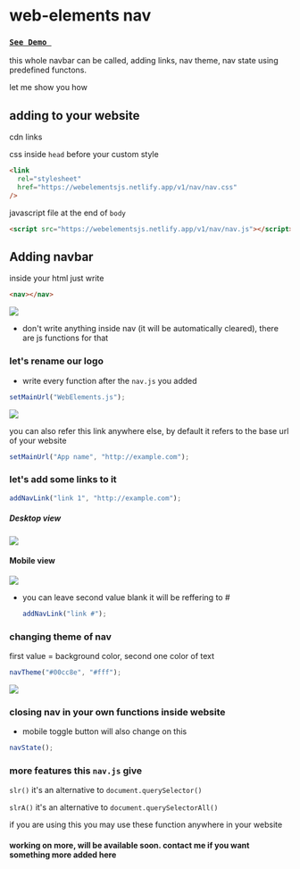 # web-elements nav

### [`See Demo `](https://webelementsjs.netlify.app/nav/)

this whole navbar can be called, adding links, nav theme, nav state using predefined functons.

let me show you how

## adding to your website

cdn links

css inside `head` before your custom style

```html
<link
  rel="stylesheet"
  href="https://webelementsjs.netlify.app/v1/nav/nav.css"
/>
```

javascript file at the end of `body`

```html
<script src="https://webelementsjs.netlify.app/v1/nav/nav.js"></script>
```

## Adding navbar

inside your html just write

```html
<nav></nav>
```

<img src="https://webelementsjs.netlify.app/nav/images/1.png" />

- don't write anything inside nav (it will be automatically cleared), there are js functions for that

### let's rename our logo

- write every function after the `nav.js` you added

```javascript
setMainUrl("WebElements.js");
```

<img src="https://webelementsjs.netlify.app/nav/images/2.png" />

you can also refer this link anywhere else, by default it refers to the base url of your website

```javascript
setMainUrl("App name", "http://example.com");
```

### let's add some links to it

```javascript
addNavLink("link 1", "http://example.com");
```

##### Desktop view

<img src="https://webelementsjs.netlify.app/nav/images/3.png" />

#### Mobile view

<img src="https://webelementsjs.netlify.app/nav/images/3-ii.png" />

- you can leave second value blank it will be reffering to #
  ```javascript
  addNavLink("link #");
  ```

### changing theme of nav

first value = background color, second one color of text

```javascript
navTheme("#00cc8e", "#fff");
```

<img src="https://webelementsjs.netlify.app/nav/images/4.png" />

### closing nav in your own functions inside website

- mobile toggle button will also change on this

```javascript
navState();
```

### more features this `nav.js` give

`slr()` it's an alternative to `document.querySelector()`

`slrA()` it's an alternative to `document.querySelectorAll()`

if you are using this you may use these function anywhere in your website

#### working on more, will be available soon. contact me if you want something more added here
